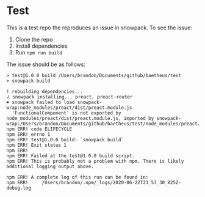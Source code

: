 # Test

This is a test repo the reproduces an issue in snowpack. To see the issue:

1. Clone the repo
2. Install dependencies
3. Run `npm run build`

The issue should be as follows:

```
> test@1.0.0 build /Users/brandon/Documents/github/baetheus/test
> snowpack build

! rebuilding dependencies...
⠼ snowpack installing... preact, preact-router
✖ snowpack failed to load snowpack-wrap:node_modules/preact/dist/preact.module.js
  'FunctionalComponent' is not exported by node_modules/preact/dist/preact.module.js, imported by snowpack-wrap:/Users/brandon/Documents/github/baetheus/test/node_modules/preact/dist/preact.module.js
npm ERR! code ELIFECYCLE
npm ERR! errno 1
npm ERR! test@1.0.0 build: `snowpack build`
npm ERR! Exit status 1
npm ERR!
npm ERR! Failed at the test@1.0.0 build script.
npm ERR! This is probably not a problem with npm. There is likely additional logging output above.

npm ERR! A complete log of this run can be found in:
npm ERR!     /Users/brandon/.npm/_logs/2020-06-22T23_53_30_825Z-debug.log
```
